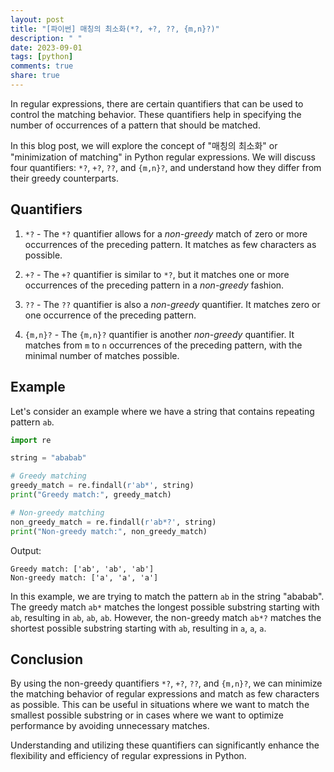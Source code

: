 ```yaml
---
layout: post
title: "[파이썬] 매칭의 최소화(*?, +?, ??, {m,n}?)"
description: " "
date: 2023-09-01
tags: [python]
comments: true
share: true
---
```


In regular expressions, there are certain quantifiers that can be used to control the matching behavior. These quantifiers help in specifying the number of occurrences of a pattern that should be matched.

In this blog post, we will explore the concept of "매칭의 최소화" or "minimization of matching" in Python regular expressions. We will discuss four quantifiers: `*?`, `+?`, `??`, and `{m,n}?`, and understand how they differ from their greedy counterparts.

## Quantifiers

1. `*?` - The `*?` quantifier allows for a *non-greedy* match of zero or more occurrences of the preceding pattern. It matches as few characters as possible.

2. `+?` - The `+?` quantifier is similar to `*?`, but it matches one or more occurrences of the preceding pattern in a *non-greedy* fashion.

3. `??` - The `??` quantifier is also a *non-greedy* quantifier. It matches zero or one occurrence of the preceding pattern.

4. `{m,n}?` - The `{m,n}?` quantifier is another *non-greedy* quantifier. It matches from `m` to `n` occurrences of the preceding pattern, with the minimal number of matches possible.

## Example

Let's consider an example where we have a string that contains repeating pattern `ab`.

```python
import re

string = "ababab"

# Greedy matching
greedy_match = re.findall(r'ab*', string)
print("Greedy match:", greedy_match)

# Non-greedy matching
non_greedy_match = re.findall(r'ab*?', string)
print("Non-greedy match:", non_greedy_match)
```

Output:
```
Greedy match: ['ab', 'ab', 'ab']
Non-greedy match: ['a', 'a', 'a']
```

In this example, we are trying to match the pattern `ab` in the string "ababab". The greedy match `ab*` matches the longest possible substring starting with `ab`, resulting in `ab`, `ab`, `ab`. However, the non-greedy match `ab*?` matches the shortest possible substring starting with `ab`, resulting in `a`, `a`, `a`.

## Conclusion

By using the non-greedy quantifiers `*?`, `+?`, `??`, and `{m,n}?`, we can minimize the matching behavior of regular expressions and match as few characters as possible. This can be useful in situations where we want to match the smallest possible substring or in cases where we want to optimize performance by avoiding unnecessary matches.

Understanding and utilizing these quantifiers can significantly enhance the flexibility and efficiency of regular expressions in Python.
